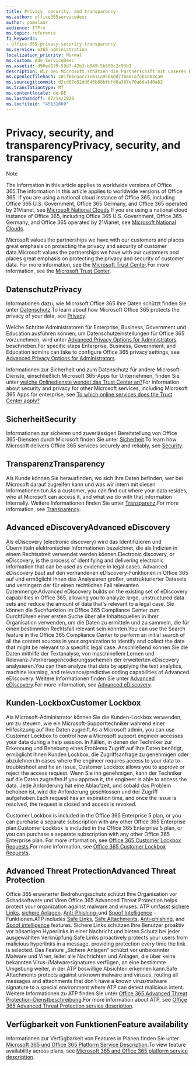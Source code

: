 ```yaml
---
title: Privacy, security, and transparency
ms.author: office365servicedesc
author: pamelaar
audience: ITPro
ms.topic: reference
f1_keywords:
- office-365-privacy-security-transparency
ms.service: o365-administration
localization_priority: Normal
ms.custom: Adm_ServiceDesc
ms.assetid: d90ed179-59d7-42b3-b849-5b580c2c93b1
description: Wir bei Microsoft schätzen die Partnerschaft mit unseren Kunden und messen dem Schutz und der Sicherheit ihrer Daten höchste Bedeutung bei. Weitere Informationen finden Sie im Microsoft Trust Center.
ms.openlocfilehash: c01f86eaac77e611a9566dd77b66cafeb1d03ca0
ms.sourcegitcommit: d2cd67e52dd646b68bfbfd8a387e70a6da140a62
ms.translationtype: MT
ms.contentlocale: de-DE
ms.lasthandoff: 07/14/2020
ms.locfileid: "45131669"
---
```

# <a name="privacy-security-and-transparency"></a><span data-ttu-id="0c87e-104">Privacy, security, and transparency</span><span class="sxs-lookup"><span data-stu-id="0c87e-104">Privacy, security, and transparency</span></span>

> [!NOTE]
> <span data-ttu-id="0c87e-105">The information in this article applies to worldwide versions of Office 365.</span><span class="sxs-lookup"><span data-stu-id="0c87e-105">The information in this article applies to worldwide versions of Office 365.</span></span> <span data-ttu-id="0c87e-106">If you are using a national cloud instance of Office 365, including Office 365 U.S. Government, Office 365 Germany, and Office 365 operated by 21Vianet, see [Microsoft National Clouds](https://go.microsoft.com/fwlink/?linkid=841582).</span><span class="sxs-lookup"><span data-stu-id="0c87e-106">If you are using a national cloud instance of Office 365, including Office 365 U.S. Government, Office 365 Germany, and Office 365 operated by 21Vianet, see [Microsoft National Clouds](https://go.microsoft.com/fwlink/?linkid=841582).</span></span> 
  
<span data-ttu-id="0c87e-107">Microsoft values the partnerships we have with our customers and places great emphasis on protecting the privacy and security of customer data.</span><span class="sxs-lookup"><span data-stu-id="0c87e-107">Microsoft values the partnerships we have with our customers and places great emphasis on protecting the privacy and security of customer data.</span></span> <span data-ttu-id="0c87e-108">For more information, see the [Microsoft Trust Center](https://go.microsoft.com/fwlink/?LinkID=717951&amp;clcid=0x409).</span><span class="sxs-lookup"><span data-stu-id="0c87e-108">For more information, see the [Microsoft Trust Center](https://go.microsoft.com/fwlink/?LinkID=717951&amp;clcid=0x409).</span></span>
  
## <a name="privacy"></a><span data-ttu-id="0c87e-109">Datenschutz</span><span class="sxs-lookup"><span data-stu-id="0c87e-109">Privacy</span></span>

<span data-ttu-id="0c87e-110">Informationen dazu, wie Microsoft Office 365 Ihre Daten schützt finden Sie unter [Datenschutz](https://go.microsoft.com/fwlink/?LinkID=717953&amp;clcid=0x409).</span><span class="sxs-lookup"><span data-stu-id="0c87e-110">To learn about how Microsoft Office 365 protects the privacy of your data, see [Privacy](https://go.microsoft.com/fwlink/?LinkID=717953&amp;clcid=0x409).</span></span> 
  
<span data-ttu-id="0c87e-111">Welche Schritte Administratoren für Enterprise, Business, Government und Education ausführen können, um Datenschutzeinstellungen für Office 365 vorzunehmen, wird unter [Advanced Privacy Options for Administrators](https://go.microsoft.com/fwlink/p/?LinkID=285202) beschrieben.</span><span class="sxs-lookup"><span data-stu-id="0c87e-111">For specific steps Enterprise, Business, Government, and Education admins can take to configure Office 365 privacy settings, see [Advanced Privacy Options for Administrators](https://go.microsoft.com/fwlink/p/?LinkID=285202).</span></span>
  
<span data-ttu-id="0c87e-112">Informationen zur Sicherheit und zum Datenschutz für andere Microsoft-Dienste, einschließlich Microsoft 365-Apps für Unternehmen, finden Sie unter [welche Onlinedienste wendet das Trust Center an?](https://www.microsoft.com/trustcenter/default.aspx)</span><span class="sxs-lookup"><span data-stu-id="0c87e-112">For information about security and privacy for other Microsoft services, including Microsoft 365 Apps for enterprise, see [To which online services does the Trust Center apply?](https://www.microsoft.com/trustcenter/default.aspx)</span></span>
  
## <a name="security"></a><span data-ttu-id="0c87e-113">Sicherheit</span><span class="sxs-lookup"><span data-stu-id="0c87e-113">Security</span></span>

<span data-ttu-id="0c87e-114">Informationen zur sicheren und zuverlässigen Bereitstellung von Office 365-Diensten durch Microsoft finden Sie unter [Sicherheit](https://go.microsoft.com/fwlink/?LinkID=717954&amp;clcid=0x409).</span><span class="sxs-lookup"><span data-stu-id="0c87e-114">To learn how Microsoft delivers Office 365 services securely and reliably, see [Security](https://go.microsoft.com/fwlink/?LinkID=717954&amp;clcid=0x409).</span></span>
  
## <a name="transparency"></a><span data-ttu-id="0c87e-115">Transparenz</span><span class="sxs-lookup"><span data-stu-id="0c87e-115">Transparency</span></span>

<span data-ttu-id="0c87e-116">Als Kunde können Sie herausfinden, wo sich Ihre Daten befinden, wer bei Microsoft darauf zugreifen kann und was wir intern mit diesen Informationen tun.</span><span class="sxs-lookup"><span data-stu-id="0c87e-116">As a customer, you can find out where your data resides, who at Microsoft can access it, and what we do with that information internally.</span></span> <span data-ttu-id="0c87e-117">Weitere Informationen finden Sie unter [Transparenz](https://go.microsoft.com/fwlink/?LinkID=717955&amp;clcid=0x409).</span><span class="sxs-lookup"><span data-stu-id="0c87e-117">For more information, see [Transparency](https://go.microsoft.com/fwlink/?LinkID=717955&amp;clcid=0x409).</span></span>
  
## <a name="advanced-ediscovery"></a><span data-ttu-id="0c87e-118">Advanced eDiscovery</span><span class="sxs-lookup"><span data-stu-id="0c87e-118">Advanced eDiscovery</span></span>

<span data-ttu-id="0c87e-119">Als eDiscovery (electronic discovery) wird das Identifizieren und Übermitteln elektronischer Informationen bezeichnet, die als Indizien in einem Rechtsstreit verwendet werden können.</span><span class="sxs-lookup"><span data-stu-id="0c87e-119">Electronic discovery, or eDiscovery, is the process of identifying and delivering electronic information that can be used as evidence in legal cases.</span></span> <span data-ttu-id="0c87e-120">Advanced eDiscovery baut auf den vorhandenen eDiscovery-Funktionen in Office 365 auf und ermöglicht Ihnen das Analysieren großer, unstrukturierter Datasets und verringern der für einen rechtlichen Fall relevanten Datenmenge.</span><span class="sxs-lookup"><span data-stu-id="0c87e-120">Advanced eDiscovery builds on the existing set of eDiscovery capabilities in Office 365, allowing you to analyze large, unstructured data sets and reduce the amount of data that's relevant to a legal case.</span></span> <span data-ttu-id="0c87e-121">Sie können die Suchfunktion im Office 365 Compliance Center zum Durchführen einer ersten Suche über alle Inhaltsquellen in Ihrer Organisation verwenden, um die Daten zu ermitteln und zu sammeln, die für einen bestimmten Rechtsfall relevant sein könnten.</span><span class="sxs-lookup"><span data-stu-id="0c87e-121">You can use the Search feature in the Office 365 Compliance Center to perform an initial search of all the content sources in your organization to identify and collect the data that might be relevant to a specific legal case.</span></span> <span data-ttu-id="0c87e-122">Anschließend können Sie die Daten mithilfe der Textanalyse, von maschinellem Lernen und Relevanz-/Vorhersagencodierungsschemen der erweiterten eDiscovery analysieren.</span><span class="sxs-lookup"><span data-stu-id="0c87e-122">You can then analyze that data by applying the text analytics, machine learning, and relevance/predictive coding capabilities of Advanced eDiscovery.</span></span> <span data-ttu-id="0c87e-123">Weitere Informationen finden Sie unter [Advanced eDiscovery](https://go.microsoft.com/fwlink/?LinkID=717971&amp;clcid=0x409).</span><span class="sxs-lookup"><span data-stu-id="0c87e-123">For more information, see [Advanced eDiscovery](https://go.microsoft.com/fwlink/?LinkID=717971&amp;clcid=0x409).</span></span>
  
## <a name="customer-lockbox"></a><span data-ttu-id="0c87e-124">Kunden-Lockbox</span><span class="sxs-lookup"><span data-stu-id="0c87e-124">Customer Lockbox</span></span>

<span data-ttu-id="0c87e-125">Als Microsoft-Administrator können Sie die Kunden-Lockbox verwenden, um zu steuern, wie ein Microsoft-Supporttechniker während einer Hilfesitzung auf Ihre Daten zugreift.</span><span class="sxs-lookup"><span data-stu-id="0c87e-125">As a Microsoft admin, you can use Customer Lockbox to control how a Microsoft support engineer accesses your data during a help session.</span></span> <span data-ttu-id="0c87e-126">In Fällen, in denen der Techniker zur Erkennung und Behebung eines Problems Zugriff auf Ihre Daten benötigt, ermöglicht Ihnen Kunden Lockbox, die Zugriffsanfrage zu genehmigen oder abzulehnen.</span><span class="sxs-lookup"><span data-stu-id="0c87e-126">In cases where the engineer requires access to your data to troubleshoot and fix an issue, Customer Lockbox allows you to approve or reject the access request.</span></span> <span data-ttu-id="0c87e-127">Wenn Sie ihn genehmigen, kann der Techniker auf die Daten zugreifen.</span><span class="sxs-lookup"><span data-stu-id="0c87e-127">If you approve it, the engineer is able to access the data.</span></span> <span data-ttu-id="0c87e-128">Jede Anforderung hat eine Ablaufzeit, und sobald das Problem behoben ist, wird die Anforderung geschlossen und der Zugriff aufgehoben.</span><span class="sxs-lookup"><span data-stu-id="0c87e-128">Each request has an expiration time, and once the issue is resolved, the request is closed and access is revoked.</span></span>
  
<span data-ttu-id="0c87e-129">Customer Lockbox is included in the Office 365 Enterprise 5 plan, or you can purchase a separate subscription with any other Office 365 Enterprise plan.</span><span class="sxs-lookup"><span data-stu-id="0c87e-129">Customer Lockbox is included in the Office 365 Enterprise 5 plan, or you can purchase a separate subscription with any other Office 365 Enterprise plan.</span></span> <span data-ttu-id="0c87e-130">For more information, see [Office 365 Customer Lockbox Requests](https://go.microsoft.com/fwlink/?LinkID=717969&amp;clcid=0x409).</span><span class="sxs-lookup"><span data-stu-id="0c87e-130">For more information, see [Office 365 Customer Lockbox Requests](https://go.microsoft.com/fwlink/?LinkID=717969&amp;clcid=0x409).</span></span>
  
## <a name="advanced-threat-protection"></a><span data-ttu-id="0c87e-131">Advanced Threat Protection</span><span class="sxs-lookup"><span data-stu-id="0c87e-131">Advanced Threat Protection</span></span>

<span data-ttu-id="0c87e-132">Office 365 erweiterter Bedrohungsschutz schützt Ihre Organisation vor Schadsoftware und Viren.</span><span class="sxs-lookup"><span data-stu-id="0c87e-132">Office 365 Advanced Threat Protection helps protect your organization against malware and viruses.</span></span> <span data-ttu-id="0c87e-133">ATP umfasst [sichere Links](https://docs.microsoft.com/office365/securitycompliance/atp-safe-links), [sichere Anlagen](https://docs.microsoft.com/office365/securitycompliance/atp-safe-attachments), [Anti-Phishing-](https://docs.microsoft.com/office365/securitycompliance/atp-anti-phishing)und [Spoof Intelligence](https://docs.microsoft.com/office365/securitycompliance/learn-about-spoof-intelligence) -Funktionen.</span><span class="sxs-lookup"><span data-stu-id="0c87e-133">ATP includes [Safe Links](https://docs.microsoft.com/office365/securitycompliance/atp-safe-links), [Safe Attachments](https://docs.microsoft.com/office365/securitycompliance/atp-safe-attachments), [Anti-phishing](https://docs.microsoft.com/office365/securitycompliance/atp-anti-phishing), and [Spoof intelligence](https://docs.microsoft.com/office365/securitycompliance/learn-about-spoof-intelligence) features.</span></span> <span data-ttu-id="0c87e-134">Sichere Links schützen Ihre Benutzer proaktiv vor bösartigen Hyperlinks in einer Nachricht und bieten Schutz bei jeder ausgewählten Verknüpfung.</span><span class="sxs-lookup"><span data-stu-id="0c87e-134">Safe Links proactively protects your users from malicious hyperlinks in a message, providing protection every time the link is selected.</span></span> <span data-ttu-id="0c87e-135">Das Feature „Sichere Anlagen" schützt vor unbekannter Malware und Viren, leitet alle Nachrichten und Anlagen, die über keine bekannten Virus-/Malwaresignaturen verfügen, an eine bestimmte Umgebung weiter, in der ATP böswillige Absichten erkennen kann.</span><span class="sxs-lookup"><span data-stu-id="0c87e-135">Safe Attachments protects against unknown malware and viruses, routing all messages and attachments that don't have a known virus/malware signature to a special environment where ATP can detect malicious intent.</span></span> <span data-ttu-id="0c87e-136">Weitere Informationen zu ATP finden Sie unter [Office 365 Advanced Threat Protection-Dienstbeschreibung](../office-365-advanced-threat-protection-service-description.md).</span><span class="sxs-lookup"><span data-stu-id="0c87e-136">For more information about ATP, see [Office 365 Advanced Threat Protection service description](../office-365-advanced-threat-protection-service-description.md).</span></span>
  
## <a name="feature-availability"></a><span data-ttu-id="0c87e-137">Verfügbarkeit von Funktionen</span><span class="sxs-lookup"><span data-stu-id="0c87e-137">Feature availability</span></span>

<span data-ttu-id="0c87e-138">Informationen zur Verfügbarkeit von Features in Plänen finden Sie unter [Microsoft 365 und Office 365 Platform Service Description](office-365-platform-service-description.md).</span><span class="sxs-lookup"><span data-stu-id="0c87e-138">To view feature availability across plans, see [Microsoft 365 and Office 365 platform service description](office-365-platform-service-description.md).</span></span>
  